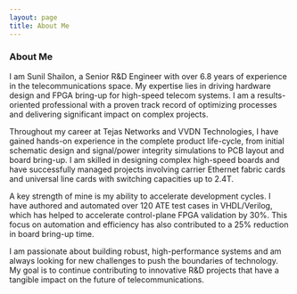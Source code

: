 ```yaml
---
layout: page
title: About Me
---
```


### About Me

I am Sunil Shailon, a Senior R&D Engineer with over 6.8 years of experience in the telecommunications space. My expertise lies in driving hardware design and FPGA bring-up for high-speed telecom systems. I am a results-oriented professional with a proven track record of optimizing processes and delivering significant impact on complex projects.

Throughout my career at Tejas Networks and VVDN Technologies, I have gained hands-on experience in the complete product life-cycle, from initial schematic design and signal/power integrity simulations to PCB layout and board bring-up. I am skilled in designing complex high-speed boards and have successfully managed projects involving carrier Ethernet fabric cards and universal line cards with switching capacities up to 2.4T.

A key strength of mine is my ability to accelerate development cycles. I have authored and automated over 120 ATE test cases in VHDL/Verilog, which has helped to accelerate control-plane FPGA validation by 30%. This focus on automation and efficiency has also contributed to a 25% reduction in board bring-up time.

I am passionate about building robust, high-performance systems and am always looking for new challenges to push the boundaries of technology. My goal is to continue contributing to innovative R&D projects that have a tangible impact on the future of telecommunications.
